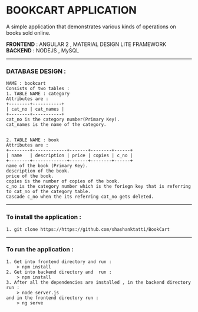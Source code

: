 # BOOKCART APPLICATION

A simple application that demonstrates various kinds of operations on books sold online.

 **FRONTEND** : ANGULAR 2 , MATERIAL DESIGN LITE FRAMEWORK    
 **BACKEND**  : NODEJS , MySQL
***************

### DATABASE DESIGN : 
	NAME : bookcart
	Consists of two tables :
	1. TABLE NAME : category
	Attributes are :
	+--------+-----------+
	| cat_no | cat_names |
	+--------+-----------+
	cat_no is the category number(Primary Key).
	cat_names is the name of the category.
		 
		 
	2. TABLE NAME : book
	Attributes are :
	+--------+-------------+-------+--------+------+
	| name   | description | price | copies | c_no |
	+--------+-------------+-------+--------+------+
	name of the book (Primary Key).
	description of the book.
	price of the book. 
	copies is the number of copies of the book.
	c_no is the category number which is the foriegn key that is referring to cat_no of the category table.
	Cascade c_no when the its referring cat_no gets deleted.
	
***************

### To install the application :
	1. git clone https://https://github.com/shashanktatti/BookCart

***************


### To run the application :
	1. Get into frontend directory and run :
		> npm install
	2. Get into backend directory and  run :
		> npm install
	3. After all the dependencies are installed , in the backend directory run :
		> node server.js
	and in the frontend directory run :
		> ng serve
	
		
		
